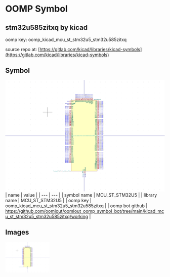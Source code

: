 # OOMP Symbol  
## stm32u585zitxq  by kicad  
  
oomp key: oomp_kicad_mcu_st_stm32u5_stm32u585zitxq  
  
source repo at: [https://gitlab.com/kicad/libraries/kicad-symbols](https://gitlab.com/kicad/libraries/kicad-symbols)  
## Symbol  
  
[![working.png](working_600.png)](working.png)  
| name | value | 
| --- | --- | 
| symbol name | MCU_ST_STM32U5 | 
| library name | MCU_ST_STM32U5 | 
| oomp key | oomp_kicad_mcu_st_stm32u5_stm32u585zitxq | 
| oomp bot github | https://github.com/oomlout/oomlout_oomp_symbol_bot/tree/main/kicad_mcu_st_stm32u5_stm32u585zitxq/working | 
## Images  
  
[![working.png](working_140.png)](working.png)  
